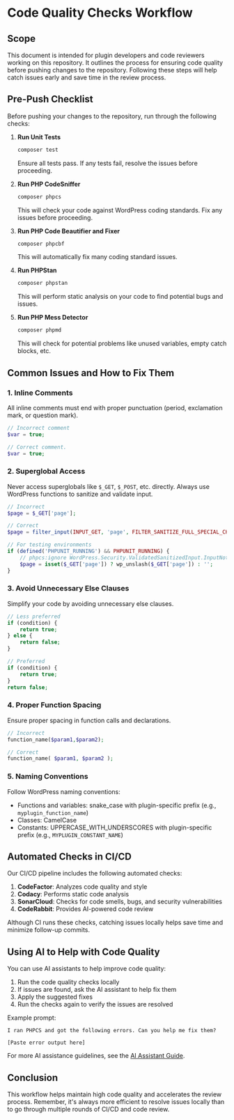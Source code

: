 # Code Quality Checks Workflow

## Scope

This document is intended for plugin developers and code reviewers working on this repository. It outlines the process for ensuring code quality before pushing changes to the repository. Following these steps will help catch issues early and save time in the review process.

## Pre-Push Checklist

Before pushing your changes to the repository, run through the following checks:

1. **Run Unit Tests**

   ```bash
   composer test
   ```

   Ensure all tests pass. If any tests fail, resolve the issues before proceeding.

2. **Run PHP CodeSniffer**

   ```bash
   composer phpcs
   ```

   This will check your code against WordPress coding standards. Fix any issues before proceeding.

3. **Run PHP Code Beautifier and Fixer**

   ```bash
   composer phpcbf
   ```

   This will automatically fix many coding standard issues.

4. **Run PHPStan**

   ```bash
   composer phpstan
   ```

   This will perform static analysis on your code to find potential bugs and issues.

5. **Run PHP Mess Detector**

   ```bash
   composer phpmd
   ```

   This will check for potential problems like unused variables, empty catch blocks, etc.

## Common Issues and How to Fix Them

### 1. Inline Comments

All inline comments must end with proper punctuation (period, exclamation mark, or question mark).

```php
// Incorrect comment
$var = true;

// Correct comment.
$var = true;
```

### 2. Superglobal Access

Never access superglobals like `$_GET`, `$_POST`, etc. directly. Always use WordPress functions to sanitize and validate input.

```php
// Incorrect
$page = $_GET['page'];

// Correct
$page = filter_input(INPUT_GET, 'page', FILTER_SANITIZE_FULL_SPECIAL_CHARS);

// For testing environments
if (defined('PHPUNIT_RUNNING') && PHPUNIT_RUNNING) {
    // phpcs:ignore WordPress.Security.ValidatedSanitizedInput.InputNotSanitized -- This rule is ignored in tests to allow direct access for testing purposes
    $page = isset($_GET['page']) ? wp_unslash($_GET['page']) : '';
}
```

### 3. Avoid Unnecessary Else Clauses

Simplify your code by avoiding unnecessary else clauses.

```php
// Less preferred
if (condition) {
    return true;
} else {
    return false;
}

// Preferred
if (condition) {
    return true;
}
return false;
```

### 4. Proper Function Spacing

Ensure proper spacing in function calls and declarations.

```php
// Incorrect
function_name($param1,$param2);

// Correct
function_name( $param1, $param2 );
```

### 5. Naming Conventions

Follow WordPress naming conventions:

* Functions and variables: snake_case with plugin-specific prefix (e.g., `myplugin_function_name`)
* Classes: CamelCase
* Constants: UPPERCASE_WITH_UNDERSCORES with plugin-specific prefix (e.g., `MYPLUGIN_CONSTANT_NAME`)

## Automated Checks in CI/CD

Our CI/CD pipeline includes the following automated checks:

1. **CodeFactor**: Analyzes code quality and style
2. **Codacy**: Performs static code analysis
3. **SonarCloud**: Checks for code smells, bugs, and security vulnerabilities
4. **CodeRabbit**: Provides AI-powered code review

Although CI runs these checks, catching issues locally helps save time and minimize follow-up commits.

## Using AI to Help with Code Quality

You can use AI assistants to help improve code quality:

1. Run the code quality checks locally
2. If issues are found, ask the AI assistant to help fix them
3. Apply the suggested fixes
4. Run the checks again to verify the issues are resolved

Example prompt:

```text
I ran PHPCS and got the following errors. Can you help me fix them?

[Paste error output here]
```

For more AI assistance guidelines, see the [AI Assistant Guide](./../.ai-assistant.md).

## Conclusion

This workflow helps maintain high code quality and accelerates the review process. Remember, it's always more efficient to resolve issues locally than to go through multiple rounds of CI/CD and code review.
